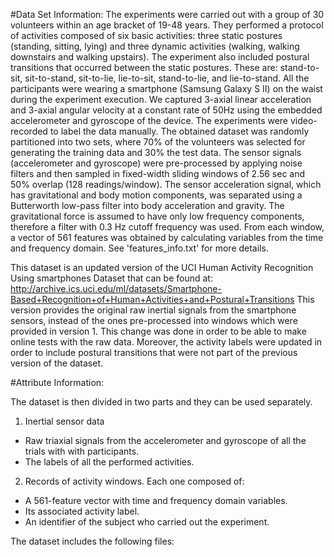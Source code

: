 #Data Set Information:
The experiments were carried out with a group of 30 volunteers within an age bracket of 19-48 years. They performed a protocol of 
activities composed of six basic activities: three static postures (standing, sitting, lying) and three dynamic activities
(walking, walking downstairs and walking upstairs). The experiment also included postural transitions that occurred between the 
static postures. These are: stand-to-sit, sit-to-stand, sit-to-lie, lie-to-sit, stand-to-lie, and lie-to-stand. All the participants 
were wearing a smartphone (Samsung Galaxy S II) on the waist during the experiment execution. We captured 3-axial linear acceleration and
3-axial angular velocity at a constant rate of 50Hz using the embedded accelerometer and gyroscope of the device. The experiments 
were video-recorded to label the data manually. The obtained dataset was randomly partitioned into two sets, where 70% of the volunteers 
was selected for generating the training data and 30% the test data. 
The sensor signals (accelerometer and gyroscope) were pre-processed by applying noise filters and then sampled in fixed-width sliding 
windows of 2.56 sec and 50% overlap (128 readings/window). The sensor acceleration signal, which has gravitational and body motion 
components, was separated using a Butterworth low-pass filter into body acceleration and gravity. The gravitational force is assumed to
have only low frequency components, therefore a filter with 0.3 Hz cutoff frequency was used. From each window, a vector of 561 features 
was obtained by calculating variables from the time and frequency domain. See 'features_info.txt' for more details. 

This dataset is an updated version of the UCI Human Activity Recognition Using smartphones Dataset that can be found at: http://archive.ics.uci.edu/ml/datasets/Smartphone-Based+Recognition+of+Human+Activities+and+Postural+Transitions
This version provides the original raw inertial signals from the smartphone sensors, instead of the ones pre-processed into 
windows which were provided in version 1. This change was done in order to be able to make online tests with the raw data. 
Moreover, the activity labels were updated in order to include postural transitions that were not part of the previous version of the 
dataset. 

#Attribute Information:

The dataset is then divided in two parts and they can be used separately. 

1. Inertial sensor data 
- Raw triaxial signals from the accelerometer and gyroscope of all the trials with with participants. 
- The labels of all the performed activities. 

2. Records of activity windows. Each one composed of: 
- A 561-feature vector with time and frequency domain variables. 
- Its associated activity label. 
- An identifier of the subject who carried out the experiment. 

The dataset includes the following files: 
